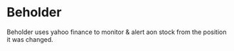 # Beholder
 Beholder uses yahoo finance to monitor & alert aon stock from the position it was changed.  